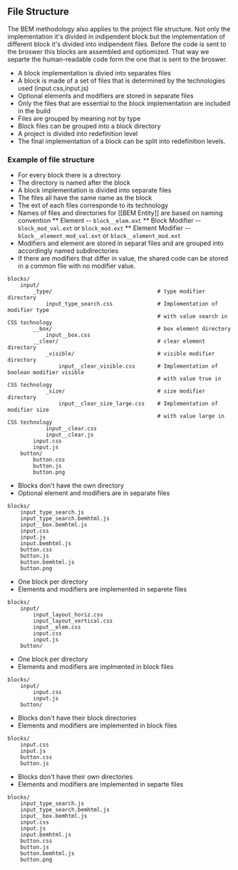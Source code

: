 ## File Structure

The BEM methodology also applies to the project file structure. Not only the
implementation it's divided in indipendent block but the implementation of
different block it's divided into indipendent files. Before the code is sent
to the broswer this blocks are assembled and optiomized. That way we separte the
human-readable code form the one that is sent to the broswer.

* A block implementation is divied into separates files
* A block is made of a set of files that is determined by the technologies used (input.css,input.js)
* Optional elements and modifiers are stored in separate files
* Only the files that are essential to the block implementation are included in the build
* Files are grouped by meaning not by type
* Block files can be grouped  into a block directory
* A project is divided into redefinition level
* The final implementation of a block can be split into redefinition levels.

### Example of file structure

* For every block there is a directory
* The directory is named after the block
* A block implementation is divided into separate files
* The files all have the same name as the block
* The ext of each files corresponde to its technology
* Names of files and directories for [[BEM Entity]] are based on naming convention
** Element -- `block__elem.ext`
** Block Modifier -- `block_mod_val.ext` or `block_mod.ext`
** Element Modifier -- `block__element_mod_val.ext` or `block__element_mod.ext`
* Modifiers and element are stored in separat files and are grouped into accordingly named subdirectories
* If there are modifiers that differ in value, the shared code can be stored in a common file with no modifier value.

```
blocks/
    input/
        _type/                                 # type modifier directory
            input_type_search.css              # Implementation of modifier type
                                               # with value search in CSS technology
        __box/                                 # box element directory
            input__box.css
        __clear/                               # clear element directory
            _visible/                          # visible modifier directory
                input__clear_visible.css       # Implementation of boolean modifier visible
                                               # with value true in CSS technology
            _size/                             # size modifier directory
                input__clear_size_large.css    # Implementation of modifier size
                                               # with value large in CSS technology
            input__clear.css
            input__clear.js
        input.css
        input.js
    button/
        button.css
        button.js
        button.png
```

* Blocks don't have the own directory
* Optional element and modifiers are in separate files

```
blocks/
    input_type_search.js
    input_type_search.bemhtml.js
    input__box.bemhtml.js
    input.css
    input.js
    input.bemhtml.js
    button.css
    button.js
    button.bemhtml.js
    button.png
```
* One block per directory
* Elements and modifiers are implemented in separete files

```
blocks/
    input/
        input_layout_horiz.css
        input_layout_vertical.css
        input__elem.css
        input.css
        input.js
    button/
```

* One block per directory
* Elements and modifiers are implmented in block files

```
blocks/
    input/
        input.css
        input.js
    button/
```

* Blocks don't have their block directories
* Elements and modifiers are implemented in block files

```
blocks/
    input.css
    input.js
    button.css
    button.js
```

* Blocks don't have their own directories
* Elements and modifiers are implemented in separte files


```
blocks/
    input_type_search.js
    input_type_search.bemhtml.js
    input__box.bemhtml.js
    input.css
    input.js
    input.bemhtml.js
    button.css
    button.js
    button.bemhtml.js
    button.png
```
